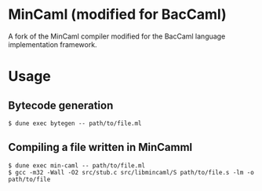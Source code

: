 # MinCaml (modified for BacCaml)

A fork of the MinCaml compiler modified for the BacCaml language implementation framework.

# Usage

## Bytecode generation

```shell
$ dune exec bytegen -- path/to/file.ml
```

## Compiling a file written in MinCamml

```shell
$ dune exec min-caml -- path/to/file.ml
$ gcc -m32 -Wall -O2 src/stub.c src/libmincaml/S path/to/file.s -lm -o path/to/file
```
